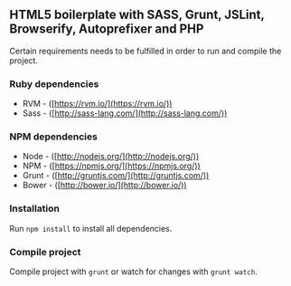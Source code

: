 ## HTML5 boilerplate with SASS, Grunt, JSLint, Browserify, Autoprefixer and PHP
Certain requirements needs to be fulfilled in order to run and compile the project.

### Ruby dependencies
  * RVM - ([https://rvm.io/](https://rvm.io/))
  * Sass - ([http://sass-lang.com/](http://sass-lang.com/))

### NPM dependencies
  * Node - ([http://nodejs.org/](http://nodejs.org/))
  * NPM - ([https://npmjs.org/](https://npmjs.org/))
  * Grunt - ([http://gruntjs.com/](http://gruntjs.com/))
  * Bower - ([http://bower.io/](http://bower.io/))

### Installation
Run `npm install` to install all dependencies.

### Compile project
Compile project with `grunt` or watch for changes with `grunt watch`.
